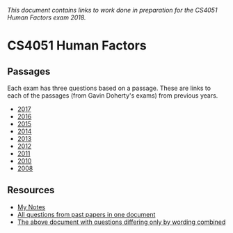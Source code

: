
*This document contains links to work done in preparation for the CS4051 Human Factors exam 2018.*

# CS4051 Human Factors

## Passages

Each exam has three questions based on a passage. These are links to each of the passages (from Gavin Doherty's exams) from previous years.

* [2017](https://www.tcd.ie/academicregistry/exams/assets/local/past-papers2017/CS/CS4051-1.PDF#page=2)
* [2016](https://www.tcd.ie/academicregistry/exams/assets/local/past-papers2016/CS/CS4051-1.PDF#page=2)
* [2015](https://www.tcd.ie/academicregistry/exams/assets/local/past-papers2015/CS/CS4051-1.PDF#page=2)
* [2014](https://www.tcd.ie/academicregistry/exams/assets/local/past-papers2014/CS/CS40511.pdf#page=2)
* [2013](https://www.tcd.ie/academicregistry/exams/assets/local/past-papers2013/CS/CS40511.pdf#page=2)
* [2012](https://www.tcd.ie/Local/Exam_Papers/2012/XC/XCS40511.pdf#page=2)
* [2011](https://www.tcd.ie/Local/Exam_Papers/2011/XC/XCS40511.pdf#page=2)
* [2010](https://www.tcd.ie/Local/Exam_Papers/2010/XC/XCS40511.pdf#page=2)
* [2008](https://www.tcd.ie/Local/Exam_Papers/2008/XC/XCS4BAC21.pdf#page=2)

## Resources
* [My Notes](https://github.com/nating/personal-notes/blob/master/fourth-year/human-factors/notes/README.md)
* [All questions from past papers in one document](https://github.com/nating/personal-notes/blob/master/fourth-year/human-factors/human-factors-questions.md)
* [The above document with questions differing only by wording combined](https://github.com/nating/personal-notes/blob/master/fourth-year/human-factors/removed-duplicates-human-factors-questions.md)
